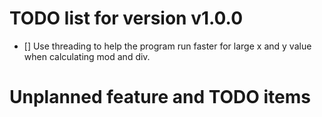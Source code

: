 # TODO list for version v1.0.0
- [] Use threading to help the program run faster for large x and y value when calculating mod and div. 

# Unplanned feature and TODO items
